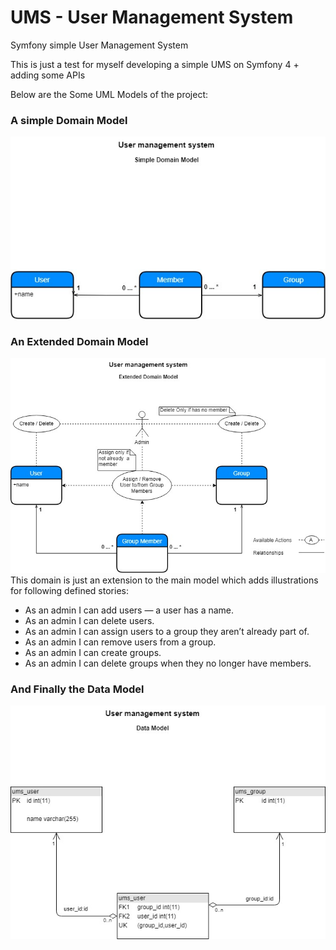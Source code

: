 # UMS - User Management System
Symfony simple User Management System

This is just a test for myself developing a simple UMS on Symfony 4 + adding some APIs

Below are the Some UML Models of the project:

### A simple Domain Model

![Screenshot](./images/Simple%20Domain%20Model.jpg)

### An Extended Domain Model

![Screenshot](./images/Extended%20Domain%20Model.jpg)
This domain is just an extension to the main model which adds illustrations for following defined stories:
- As an admin I can add users — a user has a name.
- As an admin I can delete users.
- As an admin I can assign users to a group they aren’t already part of.
- As an admin I can remove users from a group.
- As an admin I can create groups.
- As an admin I can delete groups when they no longer have members.

### And Finally the Data Model

![Screenshot](./images/Data%20Model.jpg)